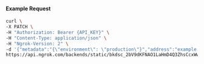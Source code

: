 <!-- Code generated for API Clients. DO NOT EDIT. -->

#### Example Request

```bash
curl \
-X PATCH \
-H "Authorization: Bearer {API_KEY}" \
-H "Content-Type: application/json" \
-H "Ngrok-Version: 2" \
-d '{"metadata":"{\"environment\": \"production\"}","address":"example.com:8080","tls":{}}' \
https://api.ngrok.com/backends/static/bkdsc_2bV9dKFNAO1LaHmD4Q3ZhsCcxWw
```
